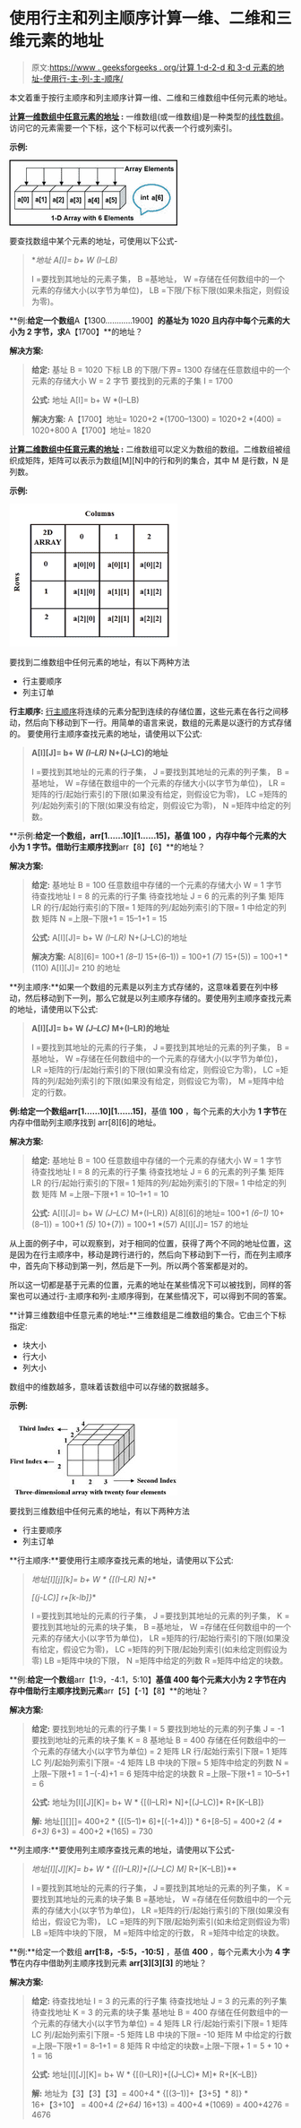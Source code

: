# 使用行主和列主顺序计算一维、二维和三维元素的地址

> 原文:[https://www . geeksforgeeks . org/计算 1-d-2-d 和 3-d 元素的地址-使用行-主-列-主-顺序/](https://www.geeksforgeeks.org/calculation-of-address-of-element-of-1-d-2-d-and-3-d-using-row-major-and-column-major-order/)

本文着重于按行主顺序和列主顺序计算一维、二维和三维数组中任何元素的地址。

**<u>计算一维数组中任意元素的地址</u> :** 一维数组(或一维数组)是一种类型的[线性数组](https://www.geeksforgeeks.org/array-data-structure/)。访问它的元素需要一个下标，这个下标可以代表一个行或列索引。

**示例:**

![1-D array](img/2f77643312d1e1ed2e6c75bbbc0aaf3c.png)

要查找数组中某个元素的地址，可使用以下公式-

> **地址 A[I]= b+ W *(I–LB)**
> 
> I =要找到其地址的元素子集，
> B =基地址，
> W =存储在任何数组中的一个元素的存储大小(以字节为单位)，
> LB =下限/下标下限(如果未指定，则假设为零)。

**例:**给定一个数组**A【1300…………1900】**的基址为 **1020** 且内存中每个元素的大小为 2 字节，求**A【1700】**的地址？

**解决方案:**

> **给定:**
> 基址 B = 1020
> 下标 LB 的下限/下界= 1300
> 存储在任意数组中的一个元素的存储大小 W = 2 字节
> 要找到的元素的子集 I = 1700
> 
> **公式:**
> 地址 A[I]= b+ W *(I–LB)
> 
> **解决方案:**
> A【1700】地址= 1020+2 *(1700–1300)
> = 1020+2 *(400)
> = 1020+800
> A【1700】地址= 1820

**<u>计算二维数组中任意元素的地址</u> :** 二维数组可以定义为数组的数组。二维数组被组织成矩阵，矩阵可以表示为数组[M][N]中的行和列的集合，其中 M 是行数，N 是列数。

**示例:**

![](img/e9c52bf08a140d641e86a35fefa0cefb.png)

要找到二维数组中任何元素的地址，有以下两种方法

*   行主要顺序
*   列主订单

**行主顺序:** [行主顺序](https://www.geeksforgeeks.org/performance-analysis-of-row-major-and-column-major-order-of-storing-arrays-in-c/)将连续的元素分配到连续的存储位置，这些元素在各行之间移动，然后向下移动到下一行。用简单的语言来说，数组的元素是以逐行的方式存储的。
要使用行主顺序查找元素的地址，请使用以下公式:

> **A[I][J]= b+ W *(I–LR)* N+(J–LC)的地址**
> 
> I =要找到其地址的元素的行子集，
> J =要找到其地址的元素的列子集，
> B =基地址，
> W =存储在数组中的一个元素的存储大小(以字节为单位)，
> LR =矩阵的行/起始行索引的下限(如果没有给定，则假设它为零)，
> LC =矩阵的列/起始列索引的下限(如果没有给定，则假设它为零)，
> N =矩阵中给定的列数。

**示例:**给定一个数组，**arr[1……10][1……15]**，基值 **100** ，内存中每个元素的大小为 **1 字节**。借助行主顺序找到**arr【8】【6】**的地址？

**解决方案:**

> **给定:**
> 基地址 B = 100
> 任意数组中存储的一个元素的存储大小 W = 1 字节
> 待查找地址 I = 8 的元素的行子集
> 待查找地址 J = 6 的元素的列子集
> 矩阵 LR 的行/起始行索引的下限= 1
> 矩阵的列/起始列索引的下限= 1
> 中给定的列数 矩阵 N =上限–下限+1
> = 15–1+1
> = 15
> 
> **公式:**
> A[I][J]= b+ W *(I–LR)* N+(J–LC)的地址
> 
> **解决方案:**
> A[8][6]= 100+1 *(8–1)* 15+(6–1))
> = 100+1 *(7)* 15+(5))
> = 100+1 *(110)
> A[I][J]= 210 的地址

**列主顺序:**如果一个数组的元素是以列主方式存储的，这意味着要在列中移动，然后移动到下一列，那么它就是以列主顺序存储的。要使用列主顺序查找元素的地址，请使用以下公式:

> **A[I][J]= b+ W *(J–LC)* M+(I–LR)的地址**
> 
> I =要找到其地址的元素的行子集，
> J =要找到其地址的元素的列子集，
> B =基地址，
> W =存储在任何数组中的一个元素的存储大小(以字节为单位)，
> LR =矩阵的行/起始行索引的下限(如果没有给定，则假设它为零)，
> LC =矩阵的列/起始列索引的下限(如果没有给定，则假设它为零)，
> M =矩阵中给定的行数。

**例:**给定一个数组**arr[1……10][1……15]**，基值 **100** ，每个元素的大小为 **1 字节**在内存中借助列主顺序找到 arr[8][6]的地址。

**解决方案:**

> **给定:**
> 基地址 B = 100
> 任意数组中存储的一个元素的存储大小 W = 1 字节
> 待查找地址 I = 8 的元素的行子集
> 待查找地址 J = 6 的元素的列子集
> 矩阵 LR 的行/起始行索引的下限= 1
> 矩阵的列/起始列索引的下限= 1
> 中给定的列数 矩阵 M =上限–下限+1
> = 10–1+1
> = 10
> 
> **公式:**
> A[I][J]= b+ W *(J–LC)* M+(I–LR))
> A[8][6]的地址= 100+1 *(6–1)* 10+(8–1))
> = 100+1 *(5)* 10+(7))
> = 100+1 *(57)
> A[I][J]= 157 的地址

从上面的例子中，可以观察到，对于相同的位置，获得了两个不同的地址位置，这是因为在行主顺序中，移动是跨行进行的，然后向下移动到下一行，而在列主顺序中，首先向下移动到第一列，然后是下一列。所以两个答案都是对的。

所以这一切都是基于元素的位置，元素的地址在某些情况下可以被找到，同样的答案也可以通过行-主顺序和列-主顺序得到，在某些情况下，可以得到不同的答案。

**计算三维数组中任意元素的地址:**三维数组是二维数组的集合。它由三个下标指定:

*   块大小
*   行大小
*   列大小

数组中的维数越多，意味着该数组中可以存储的数据越多。

**示例:**

![3-Dimensional array](img/9e7e13454438cb38a25921e56a92c8ef.png)

要找到三维数组中任何元素的地址，有以下两种方法

*   行主要顺序
*   列主订单

**行主顺序:**要使用行主顺序查找元素的地址，请使用以下公式:

> **地址[I][j][k]= b+ W * {[(I–LR)* N]+**
> 
> **[(j-LC)]* r+[k-lb]}**
> 
> I =要找到其地址的元素的行子集，
> J =要找到其地址的元素的列子集，
> K =要找到其地址的元素的块子集，
> B =基地址，
> W =存储在任何数组中的一个元素的存储大小(以字节为单位)，
> LR =矩阵的行/起始行索引的下限(如果没有给定，假设它为零)，
> LC =矩阵的列下限/起始列索引(如未给定则假设为零)
> LB =矩阵中块的下限，
> N =矩阵中给定的列数
> R =矩阵中给定的块数。

**例:**给定一个数组**arr【1:9，-4:1，5:10】**基值 **400** 每个元素大小为 **2 字节**在内存中借助行主顺序找到元素**arr【5】【-1】【8】**的地址？

**解决方案:**

> **给定:**
> 要找到地址的元素的行子集 I = 5
> 要找到地址的元素的列子集 J = -1
> 要找到地址的元素的块子集 K = 8
> 基地址 B = 400
> 存储在任何数组中的一个元素的存储大小(以字节为单位) = 2
> 矩阵 LR 行/起始行索引下限= 1
> 矩阵 LC 列/起始列索引下限= -4
> 矩阵 LB 中块的下限= 5
> 矩阵中给定的列数 N =上限–下限+1
> = 1 –(-4)+1
> = 6
> 矩阵中给定的块数 R =上限–下限+1
> = 10–5+1
> = 6
> 
> **公式:**
> 地址为[I][J][K]= b+ W * {[(I–LR)* N]+[(J–LC)]* R+[K–LB]}
> 
> **解:**
> 地址[][][]= 400+2 * {[(5–1)* 6]+[(-1+4)]} * 6+[8–5]
> = 400+2 *(4 * 6+3)* 6+3)
> = 400+2 *(165)
> = 730

**列主顺序:**要使用列主顺序查找元素的地址，请使用以下公式-

> **地址[I][J][K]= b+ W * {[(I–LR)]+[(J–LC)* M]* R+[K–LB]}**
> 
> I =要找到其地址的元素的行子集，
> J =要找到其地址的元素的列子集，
> K =要找到其地址的元素的块子集
> B =基地址，
> W =存储在任何数组中的一个元素的存储大小(以字节为单位)，
> LR =矩阵的行/起始行索引的下限(如果没有给出，假设它为零)，
> LC =矩阵的列下限/起始列索引(如未给定则假设为零)
> LB =矩阵中块的下限，
> M =矩阵中给定的行数，
> R =矩阵中给定的块数。

**例:**给定一个数组 **arr[1:8，-5:5，-10:5]** ，基值 **400** ，每个元素大小为 **4 字节**在内存中借助列主顺序找到元素 **arr[3][3][3]** 的地址？

**解决方案:**

> **给定:**
> 待查找地址 I = 3 的元素的行子集
> 待查找地址 J = 3 的元素的列子集
> 待查找地址 K = 3 的元素的块子集
> 基地址 B = 400
> 存储在任何数组中的一个元素的存储大小(以字节为单位) = 4
> 矩阵 LR 行/起始行索引下限= 1
> 矩阵 LC 列/起始列索引下限= -5
> 矩阵 LB 中块的下限= -10
> 矩阵 M 中给定的行数=上限–下限+1
> = 8–1+1
> = 8
> 矩阵 R 中给定的块数=上限–下限+ 1
> = 5 + 10 + 1
> = 16
> 
> **公式:**
> 地址[I][J][K]= b+ W * {[(I–LR)]+[(J–LC)* M]* R+[K–LB]}
> 
> **解:**
> 地址为【3】【3】【3】= 400+4 * {[(3–1)]+【3+5】* 8]} * 16+【3+10】
> = 400+4 *(2+64)* 16+13)
> = 400+4 *(1069)
> = 400+4276
> = 4676